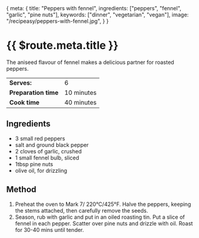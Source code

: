 <route>
{
  meta: {
    title: "Peppers with fennel",
    ingredients: ["peppers", "fennel", "garlic", "pine nuts"],
    keywords: ["dinner", "vegetarian", "vegan"],
    image: "/recipeasy/peppers-with-fennel.jpg",
  }
}
</route>

<Layout>

<RecipeImage :src="$route.meta.image" :alt="$route.meta.title" />

# {{ $route.meta.title }}

The aniseed flavour of fennel makes a delicious partner for roasted peppers.

|                      |            |
| -------------------- | ---------- |
| **Serves:**          | 6          |
| **Preparation time** | 10 minutes |
| **Cook time**        | 40 minutes |

## Ingredients

- 3 small red peppers
- salt and ground black pepper
- 2 cloves of garlic, crushed
- 1 small fennel bulb, sliced
- 1tbsp pine nuts
- olive oil, for drizzling

## Method

1. Preheat the oven to Mark 7/ 220°C/425°F. Halve the peppers, keeping the stems attached, then carefully remove the seeds.
2. Season, rub with garlic and put in an oiled roasting tin. Put a slice of fennel in each pepper. Scatter over pine nuts and drizzle with oil. Roast for 30-40 mins until tender.

</Layout>

